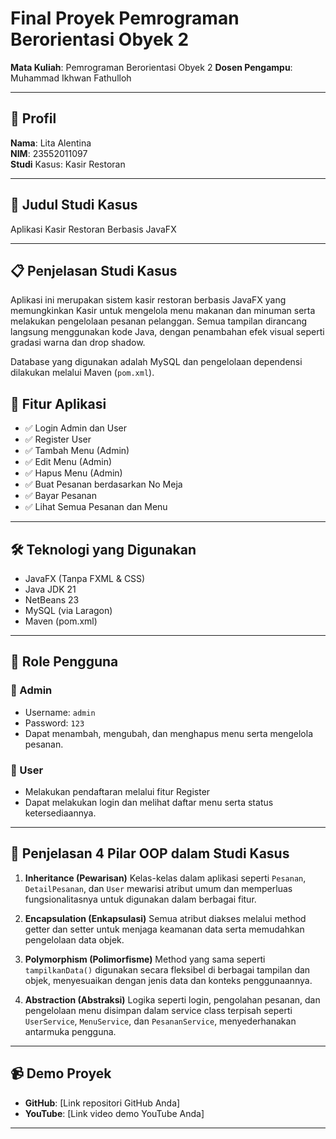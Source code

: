 # Final Proyek Pemrograman Berorientasi Obyek 2

**Mata Kuliah**: Pemrograman Berorientasi Obyek 2
**Dosen Pengampu**: Muhammad Ikhwan Fathulloh

---

## 📄 Profil  
**Nama**: Lita Alentina  
**NIM**: 23552011097  
**Studi** Kasus: Kasir Restoran

---

## 📛 Judul Studi Kasus

Aplikasi Kasir Restoran Berbasis JavaFX

---

## 📋 Penjelasan Studi Kasus

Aplikasi ini merupakan sistem kasir restoran berbasis JavaFX yang memungkinkan Kasir untuk mengelola menu makanan dan minuman serta melakukan pengelolaan pesanan pelanggan. Semua tampilan dirancang langsung menggunakan kode Java, dengan penambahan efek visual seperti gradasi warna dan drop shadow.

Database yang digunakan adalah MySQL dan pengelolaan dependensi dilakukan melalui Maven (`pom.xml`).

## 🔹 Fitur Aplikasi

* ✅ Login Admin dan User
* ✅ Register User
* ✅ Tambah Menu (Admin)
* ✅ Edit Menu (Admin)
* ✅ Hapus Menu (Admin)
* ✅ Buat Pesanan berdasarkan No Meja
* ✅ Bayar Pesanan
* ✅ Lihat Semua Pesanan dan Menu

---

## 🛠️ Teknologi yang Digunakan

* JavaFX (Tanpa FXML & CSS)
* Java JDK 21
* NetBeans 23
* MySQL (via Laragon)
* Maven (pom.xml)

---

## 🔹 Role Pengguna

### 🔐 Admin

* Username: `admin`
* Password: `123`
* Dapat menambah, mengubah, dan menghapus menu serta mengelola pesanan.

### 👤 User

* Melakukan pendaftaran melalui fitur Register
* Dapat melakukan login dan melihat daftar menu serta status ketersediaannya.

---

## 🔑 Penjelasan 4 Pilar OOP dalam Studi Kasus

1. **Inheritance (Pewarisan)**
   Kelas-kelas dalam aplikasi seperti `Pesanan`, `DetailPesanan`, dan `User` mewarisi atribut umum dan memperluas fungsionalitasnya untuk digunakan dalam berbagai fitur.

2. **Encapsulation (Enkapsulasi)**
   Semua atribut diakses melalui method getter dan setter untuk menjaga keamanan data serta memudahkan pengelolaan data objek.

3. **Polymorphism (Polimorfisme)**
   Method yang sama seperti `tampilkanData()` digunakan secara fleksibel di berbagai tampilan dan objek, menyesuaikan dengan jenis data dan konteks penggunaannya.

4. **Abstraction (Abstraksi)**
   Logika seperti login, pengolahan pesanan, dan pengelolaan menu disimpan dalam service class terpisah seperti `UserService`, `MenuService`, dan `PesananService`, menyederhanakan antarmuka pengguna.

---


## 📹 Demo Proyek

* **GitHub**: \[Link repositori GitHub Anda]
* **YouTube**: \[Link video demo YouTube Anda]

---

